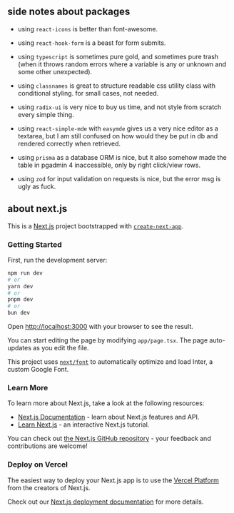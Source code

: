 ## side notes about packages

- using `react-icons` is better than font-awesome.

- using `react-hook-form` is a beast for form submits.

- using `typescript` is sometimes pure gold, and sometimes pure trash (when it throws random errors where a variable is any or unknown and some other unexpected).

- using `classnames` is great to structure readable css utility class with conditional styling. for small cases, not needed.

- using `radix-ui` is very nice to buy us time, and not style from scratch every simple thing.

- using `react-simple-mde` with `easymde` gives us a very nice editor as a textarea, but I am still confused on how would they be put in db and rendered correctly when retrieved.

- using `prisma` as a database ORM is nice, but it also somehow made the table in pgadmin 4 inaccessible, only by right click/view rows.

- using `zod` for input validation on requests is nice, but the error msg is ugly as fuck.



## about next.js

This is a [Next.js](https://nextjs.org/) project bootstrapped with [`create-next-app`](https://github.com/vercel/next.js/tree/canary/packages/create-next-app).

### Getting Started

First, run the development server:

```bash
npm run dev
# or
yarn dev
# or
pnpm dev
# or
bun dev
```

Open [http://localhost:3000](http://localhost:3000) with your browser to see the result.

You can start editing the page by modifying `app/page.tsx`. The page auto-updates as you edit the file.

This project uses [`next/font`](https://nextjs.org/docs/basic-features/font-optimization) to automatically optimize and load Inter, a custom Google Font.

### Learn More

To learn more about Next.js, take a look at the following resources:

- [Next.js Documentation](https://nextjs.org/docs) - learn about Next.js features and API.
- [Learn Next.js](https://nextjs.org/learn) - an interactive Next.js tutorial.

You can check out [the Next.js GitHub repository](https://github.com/vercel/next.js/) - your feedback and contributions are welcome!

### Deploy on Vercel

The easiest way to deploy your Next.js app is to use the [Vercel Platform](https://vercel.com/new?utm_medium=default-template&filter=next.js&utm_source=create-next-app&utm_campaign=create-next-app-readme) from the creators of Next.js.

Check out our [Next.js deployment documentation](https://nextjs.org/docs/deployment) for more details.
